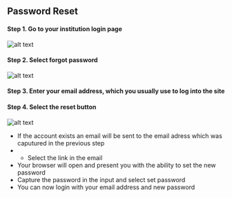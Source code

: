 ## **Password Reset** 

#### Step 1. Go to your institution login page

![alt text][image 1]

[image 1]: https://image.ibb.co/diBXxz/loginpage.png "Login Page"

#### Step 2. Select forgot password

![alt text][image 2]

[image 2]: https://image.ibb.co/hWMqHz/forgotpassword.png "Forgot Password"

#### Step 3. Enter your email address, which you usually use to log into the site
#### Step 4. Select the reset button

![alt text][image 3]

[image 3]: https://image.ibb.co/gPJgPe/resetpassword.png "Reset Password"

- If the account exists an email will be sent to the email adress which was caputured in the previous step
- - Select the link in the email
- Your browser will open and present you with the ability to set the new password
- Capture the password in the input and select set password
- You can now login with your email address and new password
